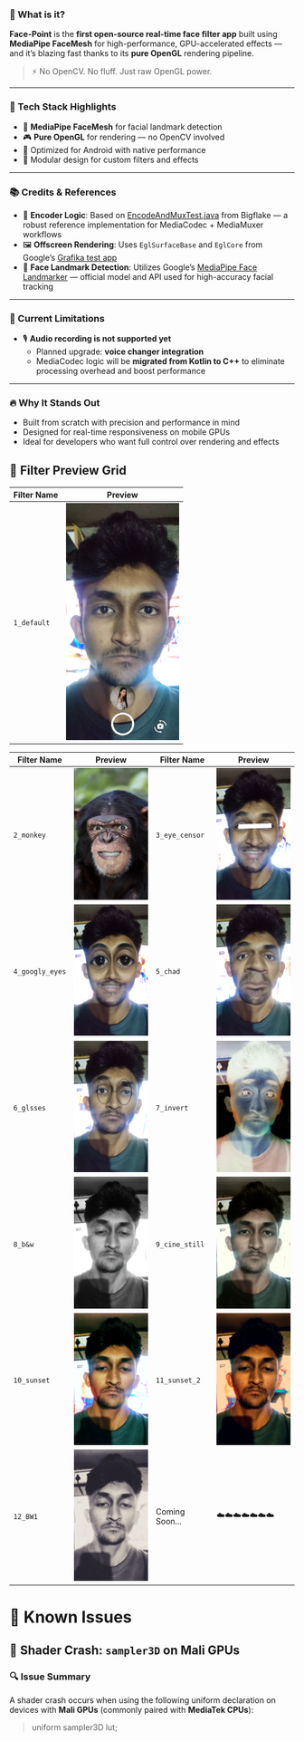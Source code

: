 ### 🎯 What is it?

**Face-Point** is the **first open-source real-time face filter app** built using **MediaPipe FaceMesh** for high-performance, GPU-accelerated effects — and it’s blazing fast thanks to its **pure OpenGL** rendering pipeline.

> ⚡ No OpenCV. No fluff. Just raw OpenGL power.

---

### 🧵 Tech Stack Highlights

- 🧠 **MediaPipe FaceMesh** for facial landmark detection
- 🎮 **Pure OpenGL** for rendering — no OpenCV involved
- 📱 Optimized for Android with native performance
- 🧩 Modular design for custom filters and effects

---

### 📚 Credits & References

- 🎥 **Encoder Logic**: Based on [EncodeAndMuxTest.java](https://bigflake.com/mediacodec/EncodeAndMuxTest.java.txt) from Bigflake — a robust reference implementation for MediaCodec + MediaMuxer workflows
- 🖼️ **Offscreen Rendering**: Uses `EglSurfaceBase` and `EglCore` from Google’s [Grafika test app](https://github.com/google/grafika)
- 🧠 **Face Landmark Detection**: Utilizes Google’s [MediaPipe Face Landmarker](https://ai.google.dev/edge/mediapipe/solutions/vision/face_landmarker/android) — official model and API used for high-accuracy facial tracking

---

### 🚫 Current Limitations

- 🎙️ **Audio recording is not supported yet**
  - Planned upgrade: **voice changer integration**
  - MediaCodec logic will be **migrated from Kotlin to C++** to eliminate processing overhead and boost performance

---

### 🔥 Why It Stands Out

- Built from scratch with precision and performance in mind
- Designed for real-time responsiveness on mobile GPUs
- Ideal for developers who want full control over rendering and effects

## 🎨 Filter Preview Grid

| Filter Name | Preview |
| ----------- | ------- |
| `1_default` | <img src="screenshots/1_default.png" style="width:200px;"/> |

| Filter Name       | Preview                                                                 | Filter Name       | Preview                                                                  |
|-------------------|-------------------------------------------------------------------------|-------------------|---------------------------------------------------------------------------|
| `2_monkey`        | <img src="screenshots/2_monkey.png" style="width:200px;"/>              | `3_eye_censor`    | <img src="screenshots/3_eye_censor.png" style="width:200px;"/>           |
| `4_googly_eyes`   | <img src="screenshots/4_googly_eyes.png" style="width:200px;"/>         | `5_chad`          | <img src="screenshots/5_chad.png" style="width:200px;"/>                 |
| `6_glsses`        | <img src="screenshots/6_glsses.png" style="width:200px;"/>              | `7_invert`        | <img src="screenshots/7_invert.png" style="width:200px;"/>               |
| `8_b&w`           | <img src="screenshots/8_b&w.png" style="width:200px;"/>                 | `9_cine_still`    | <img src="screenshots/9_cine_still.png" style="width:200px;"/>           |
| `10_sunset`       | <img src="screenshots/10_sunset.png" style="width:200px;"/>             | `11_sunset_2`     | <img src="screenshots/11_sunset_2.png" style="width:200px;"/>            |
| `12_BW1`          | <img src="screenshots/12_BW1.png" style="width:200px;"/>                | Coming Soon...    | ☁️☁️☁️☁️☁️☁️☁️                                                           |

# 🐞 Known Issues

## 🧨 Shader Crash: `sampler3D` on Mali GPUs

### 🔍 Issue Summary

A shader crash occurs when using the following uniform declaration on devices with **Mali GPUs** (commonly paired with **MediaTek CPUs**):
>uniform sampler3D lut;